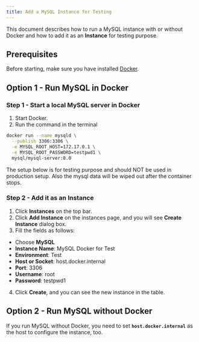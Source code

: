 ```yaml
---
title: Add a MySQL Instance for Testing
---
```


This document describes how to run a MySQL instance with or without Docker and how to add it as an **Instance** for testing purpose.


## Prerequisites
Before starting, make sure you have installed [Docker](https://www.docker.com/get-started/). 

## Option 1 - Run MySQL in Docker

### Step 1 - Start a local MySQL server in Docker

1. Start Docker.
2. Run the command in the terminal

```bash
docker run --name mysqld \
  --publish 3306:3306 \
  -e MYSQL_ROOT_HOST=172.17.0.1 \
  -e MYSQL_ROOT_PASSWORD=testpwd1 \
  mysql/mysql-server:8.0
```

<hint-block type="warning">

The setup below is for testing purpose and should NOT be used in production setup. Also the mysql data will be wiped out after the container stops.

</hint-block>


### Step 2 - Add it as an Instance

1. Click **Instances** on the top bar.
2. Click **Add Instance** on the instances page, and you will see **Create Instance** dialog box.
3. Fill the fields as follows:
- Choose **MySQL**
- **Instance Name**: MySQL Docker for Test
- **Environment**: Test
- **Host or Socket**: host.docker.internal
- **Port**: 3306
- **Username**: root
- **Password**: testpwd1
4. Click **Create**, and you can see the new instance in the table.

## Option 2 - Run MySQL without Docker

If you run MySQL without Docker, you need to set **`host.docker.internal`** as the host to configure the instance, too.
